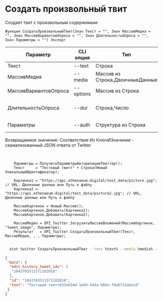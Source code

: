 ﻿---
sidebar_position: 1
---

# Создать произвольный твит
 Создает твит с произвольным содержимым



`Функция СоздатьПроизвольныйТвит(Знач Текст = "", Знач МассивМедиа = "", Знач МассивВариантовОпроса = "", Знач ДлительностьОпроса = "", Знач Параметры = "") Экспорт`

  | Параметр | CLI опция | Тип | Назначение |
  |-|-|-|-|
  | Текст | --text | Строка | Текст твита |
  | МассивМедиа | --media | Массив из Строка,ДвоичныеДанные | Массив двоичных данных или путей к файлам |
  | МассивВариантовОпроса | --options | Массив из Строка | Массив вариантов опроса, если необходимо |
  | ДлительностьОпроса | --dur | Строка,Число | Длительность опроса, если необходимо (опрос без длительности не создается) |
  | Параметры | --auth | Структура из Строка | Данные авторизации. См.ПолучитьСтандартныеПараметры |

  
  Возвращаемое значение:   Соответствие Из КлючИЗначение - сериализованный JSON ответа от Twitter

<br/>




```bsl title="Пример кода"
    Параметры = ПолучитьПараметрыАвторизацииТвиттер();
    Текст     = "Тестовый твитт" + Строка(Новый УникальныйИдентификатор);

    Картинка1 = "https://api.athenaeum.digital/test_data/picture.jpg";  // URL, Двоичные данные или Путь к файлу
    Картинка2 = "https://api.athenaeum.digital/test_data/picture2.jpg"; // URL, Двоичные данные или Путь к файлу

    МассивКартинок = Новый Массив();
    МассивКартинок.Добавить(Картинка1);
    МассивКартинок.Добавить(Картинка2);

    МассивМедиа = OPI_Twitter.ЗагрузитьМассивВложений(МассивКартинок, "tweet_image", Параметры);
    Результат   = OPI_Twitter.СоздатьПроизвольныйТвит(Текст, МассивМедиа, , , Параметры);
```



```sh title="Пример команды CLI"
    
  oint twitter СоздатьПроизвольныйТвит --text %text% --media %media% --options %options% --dur %dur% --auth %auth%

```

```json title="Результат"
{
 "data": {
  "edit_history_tweet_ids": [
   "1843703511571182018"
  ],
  "id": "1843703511571182018",
  "text": "Тестовый твиттd33e634d-1e04-444a-b6be-f8a6f1babec0"
 }
}
```
